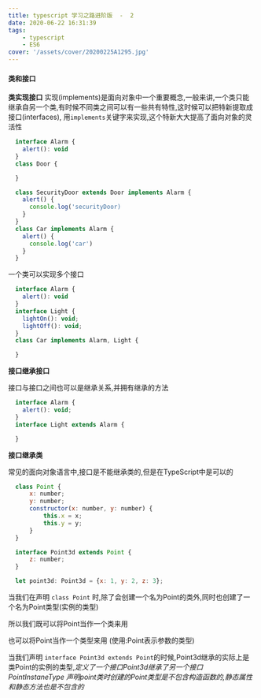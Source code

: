 ```yaml
---
title: typescript 学习之路进阶版  -  2
date: 2020-06-22 16:31:39
tags:
    - typescript
    - ES6
cover: '/assets/cover/20200225A1295.jpg'
---
```


#### 类和接口

  **类实现接口**
  实现(implements)是面向对象中一个重要概念,一般来讲,一个类只能继承自另一个类,有时候不同类之间可以有一些共有特性,这时候可以把特新提取成接口(interfaces), 用`implements`关键字来实现,这个特新大大提高了面向对象的灵活性

  ~~~js
    interface Alarm {
      alert(): void
    }
    class Door {

    }

    class SecurityDoor extends Door implements Alarm {
      alert() {
        console.log('securityDoor)
      }
    }
    class Car implements Alarm {
      alert() {
        console.log('car')
      }
    }
  ~~~

  一个类可以实现多个接口

  ~~~js
    interface Alarm {
      alert(): void
    }
    interface Light {
      lightOn(): void;
      lightOff(): void;
    }
    class Car implements Alarm, Light {

    }
  ~~~

  **接口继承接口**

  接口与接口之间也可以是继承关系,并拥有继承的方法

  ~~~js
    interface Alarm {
      alert(): void;
    }
    interface Light extends Alarm {

    }
  ~~~

  **接口继承类**

  常见的面向对象语言中,接口是不能继承类的,但是在TypeScript中是可以的

  ~~~js
    class Point {
        x: number;
        y: number;
        constructor(x: number, y: number) {
            this.x = x;
            this.y = y;
        }
    }

    interface Point3d extends Point {
        z: number;
    }

    let point3d: Point3d = {x: 1, y: 2, z: 3};
  ~~~

  当我们在声明 `class Point` 时,除了会创建一个名为Point的类外,同时也创建了一个名为Point类型(实例的类型)

  所以我们既可以将Point当作一个类来用

  也可以将Point当作一个类型来用 (使用:Point表示参数的类型)

  当我们声明 `interface Point3d extends Point`的时候,Point3d继承的实际上是类Point的实例的类型,*定义了一个接口Point3d继承了另一个接口PointInstaneType*
  *声明point类时创建的Point类型是不包含构造函数的,静态属性和静态方法也是不包含的*

  